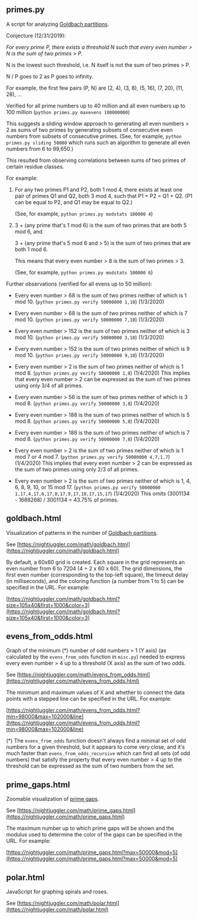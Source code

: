 ## primes.py

A script for analyzing [Goldbach partitions](https://en.wikipedia.org/wiki/Goldbach's_conjecture).

Conjecture (12/31/2019):

*For every prime P, there exists a threshold N such that every even number > N is the sum of two primes > P.*

N is the lowest such threshold, i.e. N itself is not the sum of two primes > P.

N / P goes to 2 as P goes to infinity.

For example, the first few pairs (P, N) are (2, 4), (3, 8), (5, 16), (7, 20), (11, 28), ...

Verified for all prime numbers up to 40 million and all even numbers up to 100 million
(`python primes.py maxevens 100000000`)

This suggests a sliding window approach to generating all even numbers > 2 as sums of two primes
by generating subsets of consecutive even numbers from subsets of consecutive primes.
(See, for example, `python primes.py sliding 50000` which runs such an algorithm to generate
all even numbers from 6 to 99,650.)

This resulted from observing correlations between sums of two primes of certain residue classes.

For example:

<ol>
<li>For any two primes P1 and P2, both 1 mod 4, there exists at least one pair of primes Q1 and Q2, both 3 mod 4,
such that P1 + P2 = Q1 + Q2. (P1 can be equal to P2, and Q1 may be equal to Q2.)

(See, for example, `python primes.py modstats 100000 4`)

<li>3 + (any prime that's 1 mod 6) is the sum of two primes that are both 5 mod 6, and

3 + (any prime that's 5 mod 6 and > 5) is the sum of two primes that are both 1 mod 6.

This means that every even number > 8 is the sum of two primes > 3.

(See, for example, `python primes.py modstats 100000 6`)

</ol>

Further observations (verified for all evens up to 50 million):

* Every even number > 68 is the sum of two primes neither of which is 1 mod 10.
  (`python primes.py verify 50000000 1,10`) (1/3/2020)
* Every even number > 68 is the sum of two primes neither of which is 7 mod 10.
  (`python primes.py verify 50000000 7,10`) (1/3/2020)
* Every even number > 152 is the sum of two primes neither of which is 3 mod 10.
  (`python primes.py verify 50000000 3,10`) (1/3/2020)
* Every even number > 152 is the sum of two primes neither of which is 9 mod 10.
  (`python primes.py verify 50000000 9,10`) (1/3/2020)

* Every even number > 2 is the sum of two primes neither of which is 1 mod 8.
  (`python primes.py verify 50000000 1,8`) (1/4/2020)
  This implies that every even number > 2 can be expressed as the sum of two primes
  using only 3/4 of all primes.
* Every even number > 56 is the sum of two primes neither of which is 3 mod 8.
  (`python primes.py verify 50000000 3,8`) (1/4/2020)
* Every even number > 188 is the sum of two primes neither of which is 5 mod 8.
  (`python primes.py verify 50000000 5,8`) (1/4/2020)
* Every even number > 188 is the sum of two primes neither of which is 7 mod 8.
  (`python primes.py verify 50000000 7,8`) (1/4/2020)

* Every even number > 2 is the sum of two primes neither of which is 1 mod 7 or 4 mod 7.
  (`python primes.py verify 50000000 4,7,1,7`) (1/4/2020)
  This implies that every even number > 2 can be expressed as the sum of two primes
  using only 2/3 of all primes.

* Every even number > 2 is the sum of two primes neither of which is 1, 4, 6, 8, 9, 10, or 15 mod 17.
  (`python primes.py verify 50000000 1,17,4,17,6,17,8,17,9,17,10,17,15,17`) (1/4/2020)
  This omits (3001134 - 1688268) / 3001134 = 43.75% of primes.

## goldbach.html

Visualization of patterns in the number of [Goldbach partitions](https://en.wikipedia.org/wiki/Goldbach%27s_comet).

See [https://nightjuggler.com/math/goldbach.html](https://nightjuggler.com/math/goldbach.html)

By default, a 60x60 grid is created. Each square in the grid represents an even number from 6 to 7204
(4 + 2 x 60 x 60). The grid dimensions, the first even number (corresponding to the top-left square),
the timeout delay (in milliseconds), and the coloring function (a number from 1 to 5) can be specified
in the URL. For example:

[https://nightjuggler.com/math/goldbach.html?size=105x40&first=1000&color=3](https://nightjuggler.com/math/goldbach.html?size=105x40&first=1000&color=3)

## evens_from_odds.html

Graph of the minimum &lpar;&ast;&rpar; number of odd numbers > 1 (Y axis) (as calculated by the
`evens_from_odds` function in `misc.py`) needed to express every even number > 4
up to a threshold (X axis) as the sum of two odds.

See [https://nightjuggler.com/math/evens_from_odds.html](https://nightjuggler.com/math/evens_from_odds.html)

The minimum and maximum values of X and whether to connect the data
points with a stepped line can be specified in the URL. For example:

[https://nightjuggler.com/math/evens_from_odds.html?min=98000&max=102000&line](https://nightjuggler.com/math/evens_from_odds.html?min=98000&max=102000&line)

&lpar;&ast;&rpar; The `evens_from_odds` function doesn't always find a minimal set of odd numbers for a
given threshold, but it appears to come very close, and it's much faster than `evens_from_odds_recursive`
which can find all sets (of odd numbers) that satisfy the property that every even number > 4 up to the
threshold can be expressed as the sum of two numbers from the set.

## prime_gaps.html

Zoomable visualization of [prime gaps](https://en.wikipedia.org/wiki/Prime_gap).

See [https://nightjuggler.com/math/prime_gaps.html](https://nightjuggler.com/math/prime_gaps.html)

The maximum number up to which prime gaps will be shown and the modulus used
to determine the color of the gaps can be specified in the URL. For example:

[https://nightjuggler.com/math/prime_gaps.html?max=50000&mod=5](https://nightjuggler.com/math/prime_gaps.html?max=50000&mod=5)

## polar.html

JavaScript for graphing spirals and roses.

See [https://nightjuggler.com/math/polar.html](https://nightjuggler.com/math/polar.html)

